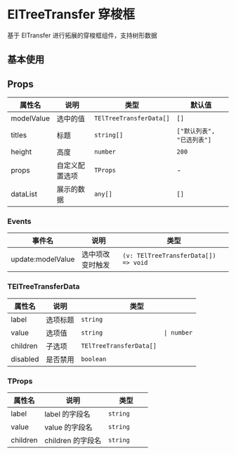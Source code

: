 # ElTreeTransfer 穿梭框

基于 ElTransfer 进行拓展的穿梭框组件，支持树形数据

## 基本使用

<preview path="./demos/basic.vue" />

## Props

| 属性名     | 说明           | 类型                    | 默认值                     |
| ---------- | -------------- | ----------------------- | -------------------------- |
| modelValue | 选中的值       | `TElTreeTransferData[]` | `[]`                       |
| titles     | 标题           | `string[]`              | `["默认列表", "已选列表"]` |
| height     | 高度           | `number`                | `200`                      |
| props      | 自定义配置选项 | `TProps`                | -                          |
| dataList   | 展示的数据     | `any[]`                 | `[]`                       |

### Events

| 事件名            | 说明             | 类型                                 |
| ----------------- | ---------------- | ------------------------------------ |
| update:modelValue | 选中项改变时触发 | `(v: TElTreeTransferData[]) => void` |

### TElTreeTransferData

| 属性名   | 说明     | 类型                               |
| -------- | -------- | ---------------------------------- |
| label    | 选项标题 | `string`                           |
| value    | 选项值   | `string                 \| number` |
| children | 子选项   | `TElTreeTransferData[]`            |
| disabled | 是否禁用 | `boolean`                          |

### TProps

| 属性名   | 说明              | 类型         |
| -------- | ----------------- | ------------ |
| label    | label 的字段名    | `string`     |
| value    | value 的字段名    | `string    ` |
| children | children 的字段名 | `string`     |
